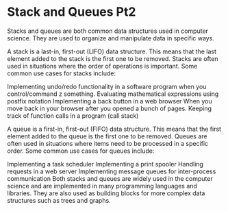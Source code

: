 # Stack and Queues Pt2

Stacks and queues are both common data structures used in computer science. They are used to organize and manipulate data in specific ways.

A stack is a last-in, first-out (LIFO) data structure. This means that the last element added to the stack is the first one to be removed. Stacks are often used in situations where the order of operations is important. Some common use cases for stacks include:

Implementing undo/redo functionality in a software program
  when you control/command z something. 
Evaluating mathematical expressions using postfix notation
Implementing a back button in a web browser
  When you move back in your browser after you opened a bunch of pages. 
Keeping track of function calls in a program (call stack)

A queue is a first-in, first-out (FIFO) data structure. This means that the first element added to the queue is the first one to be removed. Queues are often used in situations where items need to be processed in a specific order. Some common use cases for queues include:

Implementing a task scheduler
Implementing a print spooler
Handling requests in a web server
Implementing message queues for inter-process communication
Both stacks and queues are widely used in the computer science and are implemented in many programming languages and libraries. They are also used as building blocks for more complex data structures such as trees and graphs.